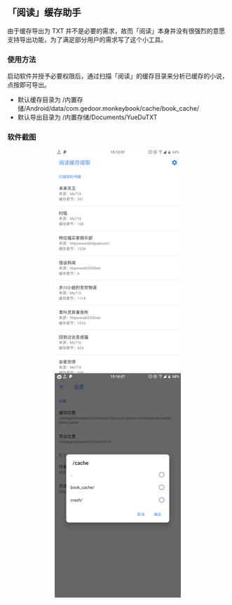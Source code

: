 ## 「阅读」缓存助手
由于缓存导出为 TXT 并不是必要的需求，故而「阅读」本身并没有很强烈的意愿支持导出功能，为了满足部分用户的需求写了这个小工具。

### 使用方法
启动软件并授予必要权限后，通过扫描「阅读」的缓存目录来分析已缓存的小说，点按即可导出。
- 默认缓存目录为 /内置存储/Android/data/com.gedoor.monkeybook/cache/book_cache/
- 默认导出目录为 /内置存储/Documents/YueDuTXT

### 软件截图
<div  align="center">
<img src="./screenshots/yueduhchelper-CacheHelperActivity-12042018101202.png" height = "512" alt="主界面" align=center />
<img src="./screenshots/yueduhchelper-CacheHelperActivity-12042018101608.png" height = "512" alt="主界面" align=center />
</div>
